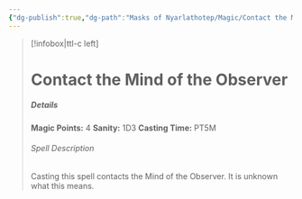 ```yaml
---
{"dg-publish":true,"dg-path":"Masks of Nyarlathotep/Magic/Contact the Mind of the Observer.md","permalink":"/masks-of-nyarlathotep/magic/contact-the-mind-of-the-observer/","tags":["TTRPG/SRD/CoC"]}
---
```


> [!infobox|ttl-c left]
> # Contact the Mind of the Observer
> ##### Details 
>**Magic Points:** 4
>**Sanity:** 1D3
>**Casting Time:** PT5M
>
> ###### Spell Description 
> Casting this spell contacts the Mind of the Observer. It is unknown what this means.